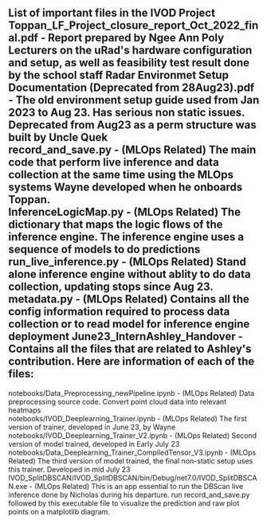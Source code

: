 List of important files in the IVOD Project   
Toppan_LF_Project_closure_report_Oct_2022_final.pdf - Report prepared by Ngee Ann Poly Lecturers on the uRad's hardware configuration and setup, as well as feasibility test result done by the school staff
Radar Environmet Setup Documentation (Deprecated from 28Aug23).pdf - The old environment setup guide used from Jan 2023 to Aug 23. Has serious non static issues. Deprecated from Aug23 as a perm structure was built by Uncle Quek  
record_and_save.py - (MLOps Related) The main code that perform live inference and data collection at the same time using the MLOps systems Wayne developed when he onboards Toppan.  
InferenceLogicMap.py - (MLOps Related) The dictionary that maps the logic flows of the inference engine. The inference engine uses a sequence of models to do predictions  
run_live_inference.py - (MLOps Related) Stand alone inference engine without ablity to do data collection, updating stops since Aug 23.  
metadata.py - (MLOps Related) Contains all the config information required to process data collection or to read model for inference engine deployment
June23_InternAshley_Handover - Contains all the files that are related to Ashley's contribution. Here are information of each of the files:  
  -
notebooks/Data_Preprocessing_newPipeline.ipynb - (MLOps Related) Data preprocessing source code. Convert point cloud data into relevant heatmaps  
notebooks/IVOD_Deeplearning_Trainer.ipynb - (MLOps Related) The first version of trainer, developed in June 23,  by Wayne  
notebooks/IVOD_Deeplearning_Trainer_V2.ipynb - (MLOps Related) Second version of model trained, developed in Early July 23  
notebooks/Data_Deeplearning_Trainer_CompiledTensor_V3.ipynb - (MLOps Related) The third version of model trained, the final non-static setup uses this trainer. Developed in mid July 23  
IVOD_SplitDBSCAN/IVOD_SplitDBSCAN/bin/Debug/net7.0/IVOD_SplitDBSCAN.exe - (MLOps Related) This is an app essential to run the DBScan live inference done by Nicholas during his departure. run record_and_save.py followed by this executable file to visualize the prediction and raw plot points on a matplotlib diagram.  